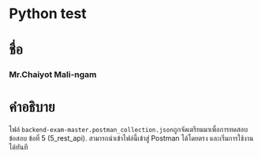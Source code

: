 # Python test

# ชื่อ
### Mr.Chaiyot Mali-ngam

# คำอธิบาย

ไฟล์ `backend-exam-master.postman_collection.json`ถูกจัดเตรียมมาเพื่อการทดสอบข้อสอบ ข้อที่ 5 (5_rest_api). สามารถนำเข้าไฟล์นี้เข้าสู่ Postman ได้โดยตรง และเริ่มการใช้งานได้ทันที
